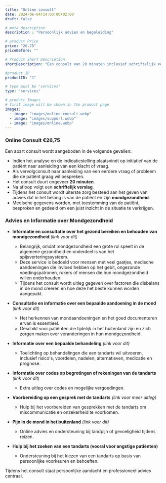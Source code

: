 ```yaml
---
title: "Online consult"
date: 2024-06-04T14:00:00+02:00
draft: false

# meta description
description : "Persoonlijk advies en begeleiding"

# product Price
price: "26.75"
priceBefore: ""

# Product Short Description
shortDescription: "Een consult van 20 minuten inclusief schriftelijk verslag, gericht op advies en mondgezondheid."

#product ID
productID: "1"

# type must be "services"
type: "services"

# product Images
# first image will be shown in the product page
images:
  - image: "images/online-consult.webp"
  - image: "images/support.webp"
  - image: "images/online.webp"
---
```


### Online Consult €26,75

Een apart consult wordt aangeboden in de volgende gevallen:

- Indien het analyse en de indicatiestelling plaatsvindt op initiatief van de patiënt naar aanleiding van een klacht of vraag.
- Als vervolgconsult naar aanleiding van een eerdere vraag of probleem die de patiënt graag wil bespreken.
- Het consult duurt ongeveer **20 minuten**.
- Na afloop volgt een **schriftelijk verslag**.
- Tijdens het consult wordt uiterste zorg besteed aan het geven van advies dat in het belang is van de patiënt en zijn **mondgezondheid**.
- Medische gegevens worden, met toestemming van de patiënt, besproken en gedeeld om een juist inzicht in de situatie te verkrijgen.

### Advies en Informatie over Mondgezondheid

- **Informatie en consultatie over het gezond bereiken en behouden van mondgezondheid** *(link voor dit)*
  - Belangrijk, omdat mondgezondheid een grote rol speelt in de algemene gezondheid en onderdeel is van het spijsverteringssysteem.
  - Deze service is bedoeld voor mensen met veel gaatjes, medische aandoeningen die invloed hebben op het gebit, ongezonde voedingspatronen, rokers of mensen die hun mondgezondheid willen onderhouden.
  - Tijdens het consult wordt uitleg gegeven over factoren die disbalans in de mond creëren en hoe deze het beste kunnen worden aangepakt.

- **Consultatie en informatie over een bepaalde aandoening in de mond** *(link voor dit)*
  - Het herkennen van mondaandoeningen en het goed documenteren ervan is essentieel.
  - Geschikt voor patiënten die tijdelijk in het buitenland zijn en zich zorgen maken over veranderingen in hun mondgezondheid.

- **Informatie over een bepaalde behandeling** *(link voor dit)*
  - Toelichting op behandelingen die een tandarts wil uitvoeren, inclusief risico's, voordelen, nadelen, alternatieven, medicatie en prognose.

- **Informatie over codes op begrotingen of rekeningen van de tandarts** *(link voor dit)*
  - Extra uitleg over codes en mogelijke vergoedingen.

- **Voorbereiding op een gesprek met de tandarts** *(link voor meer uitleg)*
  - Hulp bij het voorbereiden van gesprekken met de tandarts om miscommunicatie en onzekerheid te voorkomen.

- **Pijn in de mond in het buitenland** *(link voor dit)*
  - Online advies en ondersteuning bij tandpijn of gevoeligheid tijdens reizen.

- **Hulp bij het zoeken van een tandarts (vooral voor angstige patiënten)**
  - Ondersteuning bij het kiezen van een tandarts op basis van persoonlijke voorkeuren en behoeften.

Tijdens het consult staat persoonlijke aandacht en professioneel advies centraal.
